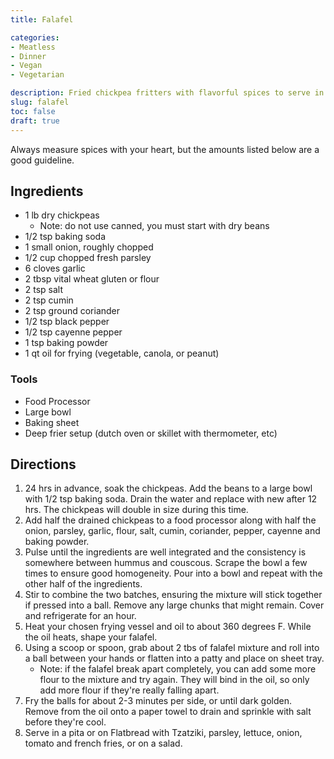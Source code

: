 ```yaml
---
title: Falafel

categories:
- Meatless
- Dinner
- Vegan
- Vegetarian

description: Fried chickpea fritters with flavorful spices to serve in a sandwich or salad.
slug: falafel
toc: false
draft: true
---
```


Always measure spices with your heart, but the amounts listed below are a good guideline. 

## Ingredients

- 1 lb dry chickpeas 
  - Note: do not use canned, you must start with dry beans
- 1/2 tsp baking soda
- 1 small onion, roughly chopped
- 1/2 cup chopped fresh parsley
- 6 cloves garlic
- 2 tbsp vital wheat gluten or flour
- 2 tsp salt
- 2 tsp cumin
- 2 tsp ground coriander
- 1/2 tsp black pepper
- 1/2 tsp cayenne pepper
- 1 tsp baking powder
- 1 qt oil for frying (vegetable, canola, or peanut)

### Tools
- Food Processor
- Large bowl
- Baking sheet
- Deep frier setup (dutch oven or skillet with thermometer, etc)

## Directions

1. 24 hrs in advance, soak the chickpeas. Add the beans to a large bowl with 1/2 tsp baking soda. Drain the water and replace with new after 12 hrs. The chickpeas will double in size during this time.
2.	Add half the drained chickpeas to a food processor along with half the onion, parsley, garlic, flour, salt, cumin, coriander, pepper, cayenne and baking powder. 
3.	Pulse until the ingredients are well integrated and the consistency is somewhere between hummus and couscous. Scrape the bowl a few times to ensure good homogeneity. Pour into a bowl and repeat with the other half of the ingredients.
4.	Stir to combine the two batches, ensuring the mixture will stick together if pressed into a ball. Remove any large chunks that might remain. Cover and refrigerate for an hour.
5. Heat your chosen frying vessel and oil to about 360 degrees F. While the oil heats, shape your falafel.
6. Using a scoop or spoon, grab about 2 tbs of falafel mixture and roll into a ball between your hands or flatten into a patty and place on sheet tray. 
   - Note: if the falafel break apart completely, you can add some more flour to the mixture and try again. They will bind in the oil, so only add more flour if they're really falling apart.
7. Fry the balls for about 2-3 minutes per side, or until dark golden. Remove from the oil onto a paper towel to drain and sprinkle with salt before they're cool.
5. Serve in a pita or on Flatbread with Tzatziki, parsley, lettuce, onion, tomato and french fries, or on a salad.	




